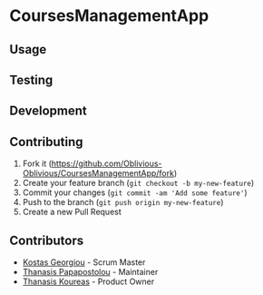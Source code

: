 # CoursesManagementApp

## Usage

## Testing

## Development

## Contributing

1. Fork it (<https://github.com/Oblivious-Oblivious/CoursesManagementApp/fork>)
2. Create your feature branch (`git checkout -b my-new-feature`)
3. Commit your changes (`git commit -am 'Add some feature'`)
4. Push to the branch (`git push origin my-new-feature`)
5. Create a new Pull Request

## Contributors

- [Kostas Georgiou](https://github.com/cs04333)                   - Scrum Master
- [Thanasis Papapostolou](https://github.com/Oblivious-Oblivious) - Maintainer
- [Thanasis Koureas](https://github.com/thanoskour)               - Product Owner
